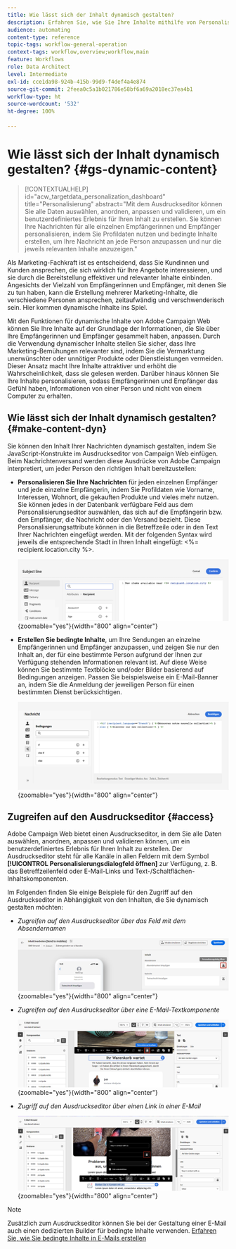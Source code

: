 ```yaml
---
title: Wie lässt sich der Inhalt dynamisch gestalten?
description: Erfahren Sie, wie Sie Ihre Inhalte mithilfe von Personalisierung, bedingten Inhalten dynamisch gestalten können.
audience: automating
content-type: reference
topic-tags: workflow-general-operation
context-tags: workflow,overview;workflow,main
feature: Workflows
role: Data Architect
level: Intermediate
exl-id: cce1da98-924b-415b-99d9-f4def4a4e874
source-git-commit: 2feea0c5a1b021786e58bf6a69a2018ec37ea4b1
workflow-type: ht
source-wordcount: '532'
ht-degree: 100%

---
```


# Wie lässt sich der Inhalt dynamisch gestalten? {#gs-dynamic-content}

>[!CONTEXTUALHELP]
>id="acw_targetdata_personalization_dashboard"
>title="Personalisierung"
>abstract="Mit dem Ausdruckseditor können Sie alle Daten auswählen, anordnen, anpassen und validieren, um ein benutzerdefiniertes Erlebnis für Ihren Inhalt zu erstellen. Sie können Ihre Nachrichten für alle einzelnen Empfängerinnen und Empfänger personalisieren, indem Sie Profildaten nutzen und bedingte Inhalte erstellen, um Ihre Nachricht an jede Person anzupassen und nur die jeweils relevanten Inhalte anzuzeigen."

Als Marketing-Fachkraft ist es entscheidend, dass Sie Kundinnen und Kunden ansprechen, die sich wirklich für Ihre Angebote interessieren, und sie durch die Bereitstellung effektiver und relevanter Inhalte einbinden. Angesichts der Vielzahl von Empfängerinnen und Empfänger, mit denen Sie zu tun haben, kann die Erstellung mehrerer Marketing-Inhalte, die verschiedene Personen ansprechen, zeitaufwändig und verschwenderisch sein. Hier kommen dynamische Inhalte ins Spiel.

Mit den Funktionen für dynamische Inhalte von Adobe Campaign Web können Sie Ihre Inhalte auf der Grundlage der Informationen, die Sie über Ihre Empfängerinnen und Empfänger gesammelt haben, anpassen. Durch die Verwendung dynamischer Inhalte stellen Sie sicher, dass Ihre Marketing-Bemühungen relevanter sind, indem Sie die Vermarktung unerwünschter oder unnötiger Produkte oder Dienstleistungen vermeiden. Dieser Ansatz macht Ihre Inhalte attraktiver und erhöht die Wahrscheinlichkeit, dass sie gelesen werden. Darüber hinaus können Sie Ihre Inhalte personalisieren, sodass Empfängerinnen und Empfänger das Gefühl haben, Informationen von einer Person und nicht von einem Computer zu erhalten.

## Wie lässt sich der Inhalt dynamisch gestalten? {#make-content-dyn}

Sie können den Inhalt Ihrer Nachrichten dynamisch gestalten, indem Sie JavaScript-Konstrukte im Ausdruckseditor von Campaign Web einfügen. Beim Nachrichtenversand werden diese Ausdrücke von Adobe Campaign interpretiert, um jeder Person den richtigen Inhalt bereitzustellen:

* **Personalisieren Sie Ihre Nachrichten** für jeden einzelnen Empfänger und jede einzelne Empfängerin, indem Sie Profildaten wie Vorname, Interessen, Wohnort, die gekauften Produkte und vieles mehr nutzen. Sie können jedes in der Datenbank verfügbare Feld aus dem Personalisierungseditor auswählen, das sich auf die Empfängerin bzw. den Empfänger, die Nachricht oder den Versand bezieht. Diese Personalisierungsattribute können in die Betreffzeile oder in den Text Ihrer Nachrichten eingefügt werden. Mit der folgenden Syntax wird jeweils die entsprechende Stadt in Ihren Inhalt eingefügt: &lt;%= recipient.location.city %>.

  ![](assets/perso-subject-line.png){zoomable="yes"}{width="800" align="center"}

* **Erstellen Sie bedingte Inhalte**, um Ihre Sendungen an einzelne Empfängerinnen und Empfänger anzupassen, und zeigen Sie nur den Inhalt an, der für eine bestimmte Person aufgrund der Ihnen zur Verfügung stehenden Informationen relevant ist. Auf diese Weise können Sie bestimmte Textblöcke und/oder Bilder basierend auf Bedingungen anzeigen. Passen Sie beispielsweise ein E-Mail-Banner an, indem Sie die Anmeldung der jeweiligen Person für einen bestimmten Dienst berücksichtigen.

  ![](assets/condition-sample.png){zoomable="yes"}{width="800" align="center"}

## Zugreifen auf den Ausdruckseditor {#access}

Adobe Campaign Web bietet einen Ausdruckseditor, in dem Sie alle Daten auswählen, anordnen, anpassen und validieren können, um ein benutzerdefiniertes Erlebnis für Ihren Inhalt zu erstellen. Der Ausdruckseditor steht für alle Kanäle in allen Feldern mit dem Symbol **[!UICONTROL Personalisierungsdialogfeld öffnen]** zur Verfügung, z. B. das Betreffzeilenfeld oder E-Mail-Links und Text-/Schaltflächen-Inhaltskomponenten.

Im Folgenden finden Sie einige Beispiele für den Zugriff auf den Ausdruckseditor in Abhängigkeit von den Inhalten, die Sie dynamisch gestalten möchten:

* *Zugreifen auf den Ausdruckseditor über das Feld mit dem Absendernamen*

  ![](assets/expression-editor-access.png){zoomable="yes"}{width="800" align="center"}

* *Zugreifen auf den Ausdruckseditor über eine E-Mail-Textkomponente*

  ![](assets/expression-editor-access-email.png){zoomable="yes"}{width="800" align="center"}

* *Zugriff auf den Ausdruckseditor über einen Link in einer E-Mail*

  ![](assets/perso-link-insert-icon.png){zoomable="yes"}{width="800" align="center"}

>[!NOTE]
>
>Zusätzlich zum Ausdruckseditor können Sie bei der Gestaltung einer E-Mail auch einen dedizierten Builder für bedingte Inhalte verwenden. [Erfahren Sie, wie Sie bedingte Inhalte in E-Mails erstellen](conditions.md)
